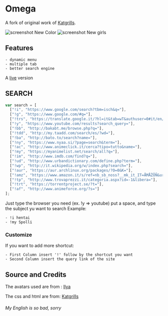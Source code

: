 # Omega
A fork of original work of [Katgrills](https://github.com/Catgrills). 

![screenshot](https://i.imgur.com/FgWBbXU.jpg)
New Color
![screenshot](https://i.imgur.com/gx7NBCm.jpg)
New girls

## Features
	- dynamic menu
	- multiple tab
	- better search engine
	
A [live](https://spolli.github.io/Omega/) version

## SEARCH
``` javascript
var search = [
  ["!i", "https://www.google.com/search?tbm=isch&q="],
  ["!g", "https://www.google.com/#q="],
  ["!trs", "https://translate.google.it/?hl=it&tab=wT&authuser=0#it/en/"],
  ["!y", "https://www.youtube.com/results?search_query="],
  ["!bb", "http://bakabt.me/browse.php?q="],
  ["!tdd", "http://my.taadd.com/search/es/?wd="],
  ["!ba", "http://bato.to/search?name="],
  ["!ny", "https://www.nyaa.si/?page=search&term="],
  ["!ac", "http://www.animeclick.it/cerca?tipo=tutto&name="],
  ["!my", "https://myanimelist.net/search/all?q="],
  ["!im", "http://www.imdb.com/find?q="],
  ["!ud", "http://www.urbandictionary.com/define.php?term="],
  ["!wp", "http://it.wikipedia.org/w/index.php?search="],
  ["!aur", "https://aur.archlinux.org/packages/?O=0&K="],
  ["!amz", "https://www.amazon.it/s/ref=nb_sb_noss?__mk_it_IT=ÅMÅŽÕÑ&url=search-alias%3Daps&field-keywords="],
  ["!tp", "http://www.trovaprezzi.it/categoria.aspx?id=-1&libera="],
  ["!trt", "https://torrentproject.se/?t="],
  ["!af", "http://www.animeforce.org/?s="]
];
```
Just type the browser you need (ex. !y => youtube) put a space, and type the subject yu want to search
Example:

	- !i hentai
	- !my Spolli
	
### Customize
If you want to add more shortcut:

	- First Column insert '!' follow by the shortcut you want
	- Second Column insert the query link of the site

Source and Credits
-------------------------------
The avatars used are from : [Ilya](http://kuvshinov-ilya.tumblr.com/)

The css and html are from: [Katgrills](https://github.com/Catgrills)

###### My English is so bad, sorry
